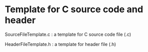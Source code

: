 # Template for C source code and header

SourceFileTemplate.c : a template for C source code file (.c)

HeaderFileTemplate.h : a template for header file (.h)
